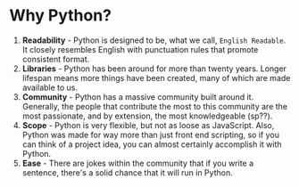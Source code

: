 # Why Python?

1. **Readability** - Python is designed to be, what we call, `English Readable`. It closely resembles English with punctuation rules that promote consistent format.
2. **Libraries** - Python has been around for more than twenty years. Longer lifespan means more things have been created, many of which are made available to us. 
3. **Community** - Python has a massive community built around it. Generally, the people that contribute the most to this community are the most passionate, and by extension, the most knowledgeable (sp??). 
4. **Scope** - Python is very flexible, but not as loose as JavaScript. Also, Python was made for way more than just front end scripting, so if you can think of a project idea, you can almost certainly accomplish it with Python. 
5. **Ease** - There are jokes within the community that if you write a sentence, there's a solid chance that it will run in Python. 